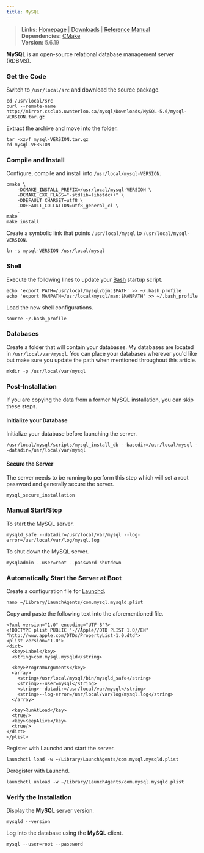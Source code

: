 ```yaml
---
title: MySQL
---
```


> **Links:** [Homepage](http://www.mysql.com/) | [Downloads](http://www.mysql.com/downloads/mysql/) | [Reference Manual](http://dev.mysql.com/doc/refman/5.5/en/index.html)  
> **Dependencies:** [CMake](/cmake/)  
> **Version:** <span id="version">5.6.19</span>


**MySQL** is an open-source relational database management server (RDBMS).


### Get the Code

Switch to `/usr/local/src` and download the source package.

	cd /usr/local/src
	curl --remote-name http://mirror.csclub.uwaterloo.ca/mysql/Downloads/MySQL-5.6/mysql-VERSION.tar.gz

Extract the archive and move into the folder.

	tar -xzvf mysql-VERSION.tar.gz
	cd mysql-VERSION


### Compile and Install

Configure, compile and install into `/usr/local/mysql-VERSION`.

	cmake \
		-DCMAKE_INSTALL_PREFIX=/usr/local/mysql-VERSION \
		-DCMAKE_CXX_FLAGS="-stdlib=libstdc++" \
		-DDEFAULT_CHARSET=utf8 \
		-DDEFAULT_COLLATION=utf8_general_ci \
		.
	make
	make install

Create a symbolic link that points `/usr/local/mysql` to `/usr/local/mysql-VERSION`.

	ln -s mysql-VERSION /usr/local/mysql


### Shell

Execute the following lines to update your [Bash](http://en.wikipedia.org/wiki/Bash_%28Unix_shell%29) startup script.

	echo 'export PATH=/usr/local/mysql/bin:$PATH' >> ~/.bash_profile
	echo 'export MANPATH=/usr/local/mysql/man:$MANPATH' >> ~/.bash_profile

Load the new shell configurations.

	source ~/.bash_profile


### Databases

Create a folder that will contain your databases. My databases are located in `/usr/local/var/mysql`. You can place your databases wherever you'd like but make sure you update the path when mentioned throughout this article.

	mkdir -p /usr/local/var/mysql


### Post-Installation

If you are copying the data from a former MySQL installation, you can skip these steps.

#### Initialize your Database

Initialize your database before launching the server.

	/usr/local/mysql/scripts/mysql_install_db --basedir=/usr/local/mysql --datadir=/usr/local/var/mysql

#### Secure the Server

The server needs to be running to perform this step which will set a root password and generally secure the server.

	mysql_secure_installation


### Manual Start/Stop

To start the MySQL server.

	mysqld_safe --datadir=/usr/local/var/mysql --log-error=/usr/local/var/log/mysql.log

To shut down the MySQL server.

	mysqladmin --user=root --password shutdown


### Automatically Start the Server at Boot

Create a configuration file for [Launchd](http://en.wikipedia.org/wiki/Launchd).

	nano ~/Library/LaunchAgents/com.mysql.mysqld.plist

Copy and paste the following text into the aforementioned file.

	<?xml version="1.0" encoding="UTF-8"?>
	<!DOCTYPE plist PUBLIC "-//Apple//DTD PLIST 1.0//EN" "http://www.apple.com/DTDs/PropertyList-1.0.dtd">
	<plist version="1.0">
	<dict>
	  <key>Label</key>
	  <string>com.mysql.mysqld</string>

	  <key>ProgramArguments</key>
	  <array>
	    <string>/usr/local/mysql/bin/mysqld_safe</string>
	    <string>--user=mysql</string>
	    <string>--datadir=/usr/local/var/mysql</string>
	    <string>--log-error=/usr/local/var/log/mysql.log</string>
	  </array>
		
	  <key>RunAtLoad</key>
	  <true/>
	  <key>KeepAlive</key>
	  <true/>
	</dict>
	</plist>

Register with Launchd and start the server.

	launchctl load -w ~/Library/LaunchAgents/com.mysql.mysqld.plist

Deregister with Launchd.

	launchctl unload -w ~/Library/LaunchAgents/com.mysql.mysqld.plist


### Verify the Installation

Display the **MySQL** server version.

	mysqld --version

Log into the database using the **MySQL** client.

	mysql --user=root --password

